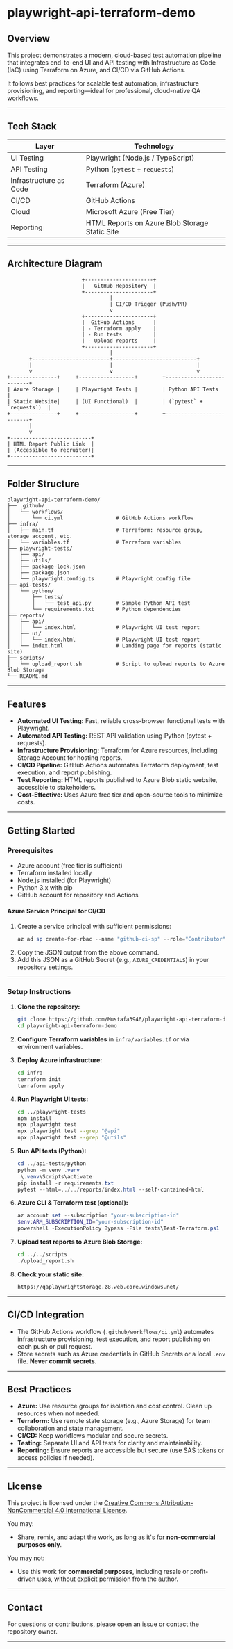 # playwright-api-terraform-demo

## Overview

This project demonstrates a modern, cloud-based test automation pipeline that integrates end-to-end UI and API testing with Infrastructure as Code (IaC) using Terraform on Azure, and CI/CD via GitHub Actions.

It follows best practices for scalable test automation, infrastructure provisioning, and reporting—ideal for professional, cloud-native QA workflows.

---

## Tech Stack

| Layer                  | Technology                                      |
|------------------------|------------------------------------------------|
| UI Testing             | Playwright (Node.js / TypeScript)              |
| API Testing            | Python (`pytest` + `requests`)                 |
| Infrastructure as Code | Terraform (Azure)                              |
| CI/CD                  | GitHub Actions                                 |
| Cloud                  | Microsoft Azure (Free Tier)                    |
| Reporting              | HTML Reports on Azure Blob Storage Static Site |

---

## Architecture Diagram

```text
                        +----------------------+
                        |   GitHub Repository  |
                        +----------------------+
                                 |
                                 | CI/CD Trigger (Push/PR)
                                 v
                        +----------------------+
                        |  GitHub Actions      |
                        | - Terraform apply    |
                        | - Run tests          |
                        | - Upload reports     |
                        +----------------------+
                                 |
       +-------------------------+---------------------------+
       |                         |                           |
       v                         v                           v
+---------------+     +------------------+        +--------------------------+
| Azure Storage |     | Playwright Tests |        | Python API Tests         |
| Static Website|     | (UI Functional)  |        | (`pytest` + `requests`)  |
+---------------+     +------------------+        +--------------------------+
       |
       v
+--------------------------+
| HTML Report Public Link  |
| (Accessible to recruiter)|
+--------------------------+
```

---

## Folder Structure

```
playwright-api-terraform-demo/
├── .github/
│   └── workflows/
│       └── ci.yml                 # GitHub Actions workflow
├── infra/
│   ├── main.tf                    # Terraform: resource group, storage account, etc.
│   └── variables.tf               # Terraform variables
├── playwright-tests/
│   ├── api/
│   ├── utils/
│   ├── package-lock.json
│   ├── package.json
│   └── playwright.config.ts       # Playwright config file
├── api-tests/
│   └── python/
│       ├── tests/
│       │   └── test_api.py        # Sample Python API test
│       └── requirements.txt       # Python dependencies
├── reports/
│   ├── api/
│   │   └── index.html             # Playwright UI test report
│   ├── ui/
│   │   └── index.html             # Playwright UI test report
│   └── index.html                 # Landing page for reports (static site)
├── scripts/
│   └── upload_report.sh           # Script to upload reports to Azure Blob Storage
└── README.md
```

---

## Features

- **Automated UI Testing:** Fast, reliable cross-browser functional tests with Playwright.
- **Automated API Testing:** REST API validation using Python (pytest + requests).
- **Infrastructure Provisioning:** Terraform for Azure resources, including Storage Account for hosting reports.
- **CI/CD Pipeline:** GitHub Actions automates Terraform deployment, test execution, and report publishing.
- **Test Reporting:** HTML reports published to Azure Blob static website, accessible to stakeholders.
- **Cost-Effective:** Uses Azure free tier and open-source tools to minimize costs.

---

## Getting Started

### Prerequisites

- Azure account (free tier is sufficient)
- Terraform installed locally
- Node.js installed (for Playwright)
- Python 3.x with pip
- GitHub account for repository and Actions

#### Azure Service Principal for CI/CD

1. Create a service principal with sufficient permissions:
    ```powershell
    az ad sp create-for-rbac --name "github-ci-sp" --role="Contributor" --scopes="/subscriptions/<YOUR_SUBSCRIPTION_ID>" --sdk-auth
    ```
2. Copy the JSON output from the above command.
3. Add this JSON as a GitHub Secret (e.g., `AZURE_CREDENTIALS`) in your repository settings.

---

### Setup Instructions

1. **Clone the repository:**
    ```bash
    git clone https://github.com/Mustafa3946/playwright-api-terraform-demo.git
    cd playwright-api-terraform-demo
    ```

2. **Configure Terraform variables** in `infra/variables.tf` or via environment variables.

3. **Deploy Azure infrastructure:**
    ```bash
    cd infra
    terraform init
    terraform apply
    ```

4. **Run Playwright UI tests:**
    ```bash
    cd ../playwright-tests
    npm install
    npx playwright test
    npx playwright test --grep "@api"
    npx playwright test --grep "@utils"
    ```

5. **Run API tests (Python):**
    ```powershell
    cd ../api-tests/python
    python -m venv .venv
    .\.venv\Scripts\activate
    pip install -r requirements.txt
    pytest --html=../../reports/index.html --self-contained-html
    ```

6. **Azure CLI & Terraform test (optional):**
    ```powershell
    az account set --subscription "your-subscription-id"
    $env:ARM_SUBSCRIPTION_ID="your-subscription-id"
    powershell -ExecutionPolicy Bypass -File tests\Test-Terraform.ps1
    ```

7. **Upload test reports to Azure Blob Storage:**
    ```bash
    cd ../../scripts
    ./upload_report.sh
    ```

8. **Check your static site:**
    ```
    https://qaplaywrightstorage.z8.web.core.windows.net/
    ```

---

## CI/CD Integration

- The GitHub Actions workflow (`.github/workflows/ci.yml`) automates infrastructure provisioning, test execution, and report publishing on each push or pull request.
- Store secrets such as Azure credentials in GitHub Secrets or a local `.env` file. **Never commit secrets.**

---

## Best Practices

- **Azure:** Use resource groups for isolation and cost control. Clean up resources when not needed.
- **Terraform:** Use remote state storage (e.g., Azure Storage) for team collaboration and state management.
- **CI/CD:** Keep workflows modular and secure secrets.
- **Testing:** Separate UI and API tests for clarity and maintainability.
- **Reporting:** Ensure reports are accessible but secure (use SAS tokens or access policies if needed).

---

## License

This project is licensed under the [Creative Commons Attribution-NonCommercial 4.0 International License](https://creativecommons.org/licenses/by-nc/4.0/).

You may:
- Share, remix, and adapt the work, as long as it's for **non-commercial purposes only**.

You may not:
- Use this work for **commercial purposes**, including resale or profit-driven uses, without explicit permission from the author.

---

## Contact

For questions or contributions, please open an issue or contact the repository owner.

---

